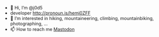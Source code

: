 - 👋 Hi, I’m @j0d5
- developer http://pronoun.is/hemj0ZFF
- 👀 I’m interested in hiking, mountaineering, climbing, mountainbiking, photographing, ...
- 📫 How to reach me [Mastodon](https://mastodon.social/@tweetjay)
